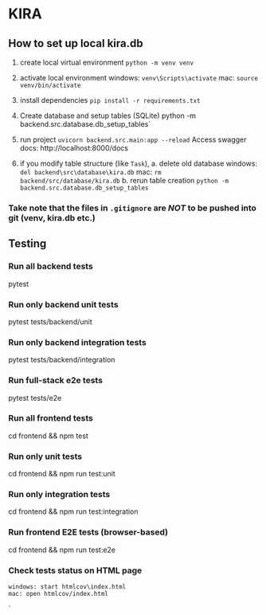 # KIRA

## How to set up local kira.db
1. create local virtual environment 
    `python -m venv venv`

2. activate local environment
    windows: `venv\Scripts\activate`
    mac: `source venv/bin/activate`

3. install dependencies 
    `pip install -r requirements.txt`

4. Create database and setup tables (SQLite)
    python -m backend.src.database.db_setup_tables`

5. run project 
    `uvicorn backend.src.main:app --reload`
    Access swagger docs: http://localhost:8000/docs

6. if you modify table structure (like `Task`), 
    a. delete old database
        windows: `del backend\src\database\kira.db`
        mac: `rm backend/src/database/kira.db`
    b. rerun table creation 
        `python -m backend.src.database.db_setup_tables`

### Take note that the files in `.gitignore` are *NOT* to be pushed into git (venv, kira.db etc.)


## Testing
### Run all backend tests
pytest

### Run only backend unit tests
pytest tests/backend/unit

### Run only backend integration tests
pytest tests/backend/integration

### Run full-stack e2e tests
pytest tests/e2e

### Run all frontend tests
cd frontend && npm test

### Run only unit tests
cd frontend && npm run test:unit

### Run only integration tests
cd frontend && npm run test:integration

### Run frontend E2E tests (browser-based)
cd frontend && npm run test:e2e

### Check tests status on HTML page
    windows: start htmlcov\index.html
    mac: open htmlcov/index.html

`